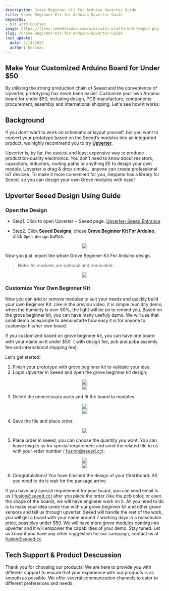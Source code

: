 ```yaml
---
description: Grove Beginner Kit for Arduino Upverter Guide
title: Grove Beginner Kit for Arduino Upverter Guide
keywords:
- Kit with Courses
image: https://files.seeedstudio.com/wiki/wiki-platform/S-tempor.png
slug: /Grove-Beginner-Kit-for-Arduino-Upverter-Guide
last_update:
  date: 2/14/2023
  author: hushuxu
---
```

## Make Your Customized Arduino Board for Under $50

By utilizing the strong production chain of Seeed and the convenience of Upverter, prototyping has never been easier. Customize your own Arduino board for under $50, including design, PCB manufacture, components procurement, assembly and international shipping.
Let's see how it works:


## Background

If you don’t want to work on schematic or layout yourself, but you want to convert your prototype based on the Seeed’s modules into an integrated product, we highly recommend you to try [**Upverter**](https://geppetto.seeedstudio.com/).

Upverter is, by far, the easiest and least expensive way to produce production-quality electronics. You don’t need to know about resistors, capacitors, inductors, routing paths or anything EE to design your own module. Upverter is drag & drop simple... anyone can create professional IoT devices. To make it more convenient for you, Geppeto has a library for Seeed, so you can design your own Grove modules with ease!

## Upverter Seeed Design Using Guide

### Open the Design 

- Step1. Click to open Upverter + Seeed page.
[Upverter+Seeed Entrance](https://geppetto.seeedstudio.com/)


- Step2. Click **Seeed Designs**, chose **Grove Beginner Kit For Arduino**, 
click `Open design`  button.

<div align="center"><img src="https://files.seeedstudio.com/wiki/Geppetto/wiki-01.png" /></div>



Now you just import the whole Grove Beginner Kit For Arduino design.

> Note: All modules are optional and removable.

<div align="center"><img src="https://files.seeedstudio.com/wiki/Grove-Beginner-Kit-for-Arduino-Geppetto-Guide/88888.png" /></div>


### Customize Your Own Beginner Kit

Now you can add or remove modules to suit your needs and quickly build your own Beginner Kit. Like in the previou video, it is simple humidity demo, when the humidity is over 50%, the light will be on to remind you.  Based on the grove beginner kit, you can have many usefuly demo. We will use that small demo as example to demonstarte how easy it is for anyone to customize his/her own board.

If you customized based on grove beginner kit, you can have one board with your name on it under $50（ with design fee, pcb and pcba assemly fee and international shipping fee);

Let's get started!
1. Finish your prototype with grove beginner kit to validate your idea.  
2. Login Upverter in Seeed and open the grove beginner kit design;

<div align="center"><img src="https://files.seeedstudio.com/wiki/Grove-Beginner-Kit-for-Arduino-Geppetto-Guide/1111.png" /></div>



<div align="center"><img src="https://files.seeedstudio.com/wiki/Grove-Beginner-Kit-for-Arduino-Geppetto-Guide/222.png" /></div>


3. Delete the unnecessary parts and fit the board to modules


<div align="center"><img src="https://files.seeedstudio.com/wiki/Grove-Beginner-Kit-for-Arduino-Geppetto-Guide/3333.png" /></div>


<div align="center"><img src="https://files.seeedstudio.com/wiki/Grove-Beginner-Kit-for-Arduino-Geppetto-Guide/4444.png" /></div>


4. Save the file and place order. 

<div align="center"><img src="https://files.seeedstudio.com/wiki/Grove-Beginner-Kit-for-Arduino-Geppetto-Guide/5555.png" /></div>

5. Place order in seeed, you can choose the quantity you want. You can leave msg to us for special requirement and send the related file to us with your order number  ( fusion@seeed.cc).


<div align="center"><img src="https://files.seeedstudio.com/wiki/Grove-Beginner-Kit-for-Arduino-Geppetto-Guide/666.png" /></div>



<div align="center"><img src="https://files.seeedstudio.com/wiki/Grove-Beginner-Kit-for-Arduino-Geppetto-Guide/777.png" /></div>

6.  Congratulations! You have finished the design of your (first)board. All you need to do is wait for the package arrive. 

If you have any special requirement for your board, you can send email to us ( fusion@seeed.cc)  after  you place the order (like the pcb color, or even the shape of the board), we will have engineer work on it. All you need to do is to make your idea come true with our grove beginner kit and other grove sensors and tell us through upverter. Seeed will handle the rest of the work, you will get a board with your name around 7 working days in a reasonable price, possibley under $50.
We will have more grove modules coming into upverter and it will empower the capabilities of your demo. Stay tuned. Let us know if you have any other suggestion for our campaign, contact us at fusion@seeed.cc



## Tech Support & Product Descussion

Thank you for choosing our products! We are here to provide you with different support to ensure that your experience with our products is as smooth as possible. We offer several communication channels to cater to different preferences and needs.

<div class="button_tech_support_container">
<a href="https://forum.seeedstudio.com/" class="button_forum"></a> 
<a href="https://www.seeedstudio.com/contacts" class="button_email"></a>
</div>

<div class="button_tech_support_container">
<a href="https://discord.gg/eWkprNDMU7" class="button_discord"></a> 
<a href="https://github.com/Seeed-Studio/wiki-documents/discussions/69" class="button_discussion"></a>
</div>
